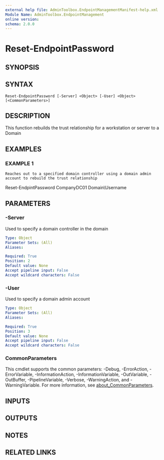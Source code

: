 ```yaml
---
external help file: AdminToolbox.EndpointManagementManifest-help.xml
Module Name: AdminToolbox.EndpointManagement
online version:
schema: 2.0.0
---
```


# Reset-EndpointPassword

## SYNOPSIS

## SYNTAX

```
Reset-EndpointPassword [-Server] <Object> [-User] <Object> [<CommonParameters>]
```

## DESCRIPTION
This function rebuilds the trust relationship for a workstation or server to a Domain

## EXAMPLES

### EXAMPLE 1
```
Reaches out to a specified domain controller using a domain admin account to rebuild the trust relationship
```

Reset-EndpintPassword CompanyDC01 Domain\Username

## PARAMETERS

### -Server
Used to specify a domain controller in the domain

```yaml
Type: Object
Parameter Sets: (All)
Aliases:

Required: True
Position: 2
Default value: None
Accept pipeline input: False
Accept wildcard characters: False
```

### -User
Used to specify a domain admin account

```yaml
Type: Object
Parameter Sets: (All)
Aliases:

Required: True
Position: 3
Default value: None
Accept pipeline input: False
Accept wildcard characters: False
```

### CommonParameters
This cmdlet supports the common parameters: -Debug, -ErrorAction, -ErrorVariable, -InformationAction, -InformationVariable, -OutVariable, -OutBuffer, -PipelineVariable, -Verbose, -WarningAction, and -WarningVariable. For more information, see [about_CommonParameters](http://go.microsoft.com/fwlink/?LinkID=113216).

## INPUTS

## OUTPUTS

## NOTES

## RELATED LINKS
